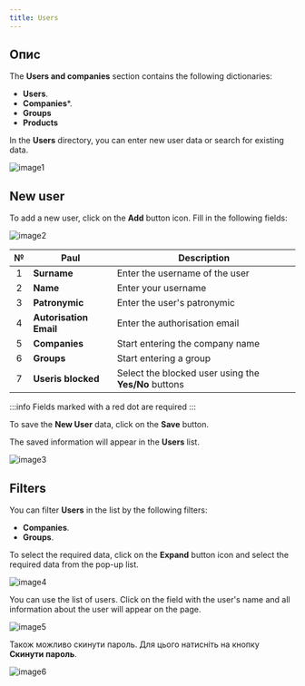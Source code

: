 ```yaml
---
title: Users
---
```


## Опис

The **Users and companies** section contains the following dictionaries:

* **Users**.
* **Companies***.
* **Groups**
* **Products**

In the **Users** directory, you can enter new user data or search for existing data.

![image1](/img/en/users-and-companies/users/image1.png)

## New user

To add a new user, click on the **Add** button icon. Fill in the following fields:

![image2](/img/en/users-and-companies/users/image2.png)

| № | Paul | Description |
| :-: | ---- | ----------- |
| 1 | **Surname** | Enter the username of the user |
| 2 | **Name** | Enter your username | 
| 3 | **Patronymic** | Enter the user's patronymic |
| 4 | **Autorisation Email** | Enter the authorisation email |
| 5 | **Companies** | Start entering the company name |
| 6 | **Groups** | Start entering a group | 
| 7 | **Useris blocked** | Select the blocked user using the **Yes/No** buttons |

:::info
Fields marked with a red dot are required
:::

To save the **New User** data, click on the **Save** button.

The saved information will appear in the **Users** list.

![image3](/img/en/users-and-companies/users/image3.png)

## Filters

You can filter **Users** in the list by the following filters:

* **Companies**. 
* **Groups**.

To select the required data, click on the **Expand** button icon and select the required data from the pop-up list.

![image4](/img/en/users-and-companies/users/image4.png)

You can use the list of users. Click on the field with the user's name and all information about the user will appear on the page.

![image5](/img/en/users-and-companies/users/image5.png)

Також можливо скинути пароль. Для цього натисніть на кнопку **Скинути пароль**.

![image6](/img/en/users-and-companies/users/image6.png)

